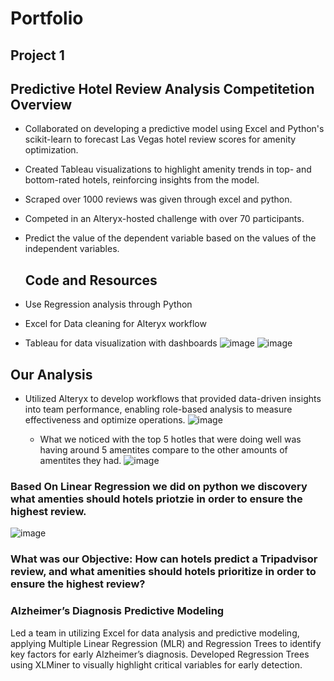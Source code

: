 # Portfolio

## Project 1
## Predictive Hotel Review Analysis Competitetion Overview 
- Collaborated on developing a predictive model using Excel and Python's scikit-learn to forecast Las Vegas hotel review scores for amenity optimization.
- Created Tableau visualizations to highlight amenity trends in top- and bottom-rated hotels, reinforcing insights from the model.
- Scraped over 1000 reviews was given through excel and python.
- Competed in an Alteryx-hosted challenge with over 70 participants.
- Predict the value of the dependent variable based on the values of the independent variables.
  
  ## Code and Resources
- Use Regression analysis through Python
- Excel for Data cleaning for Alteryx workflow
- Tableau for data visualization with dashboards 
 ![image](https://github.com/user-attachments/assets/c404e301-6865-4eae-a138-3c2e82c8596e)
  ![image](https://github.com/user-attachments/assets/0b54b751-55f8-4719-81b7-4fdc0f442bc5)

## Our Analysis 
- Utilized Alteryx to develop workflows that provided data-driven insights into team performance, enabling role-based analysis to measure effectiveness and optimize operations.
  ![image](https://github.com/user-attachments/assets/894fdd5b-faed-426f-929f-f1555d451623)

  - What we noticed with the top 5 hotles that were doing well was having around 5 amentites compare to the other amounts of amentites they had.
  ![image](https://github.com/user-attachments/assets/908e4b2e-4633-43f9-9266-8c4fc9d70cad)


### Based On Linear Regression we did on python we discovery what amenties should hotels priotzie in order to ensure the highest review.
![image](https://github.com/user-attachments/assets/1ae06a82-3bc1-4144-97c7-75491c0e6442)




### What was our Objective: How can hotels predict a Tripadvisor review, and what amenities should hotels prioritize in order to ensure the highest review?







### Alzheimer’s Diagnosis Predictive Modeling
Led a team in utilizing Excel for data analysis and predictive modeling, applying Multiple Linear Regression (MLR) and Regression Trees to identify key factors for early Alzheimer’s diagnosis. Developed Regression Trees using XLMiner to visually highlight critical variables for early detection.







